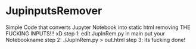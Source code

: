 # JupinputsRemover
Simple Code  that converts Jupyter Notebook into static html removing THE FUCKING INPUTS!!! xD
step 1: edit JupInRem.py in main put your Notebookname
step 2: ./JupInRem.py > out.html
step 3: its fucking done!
